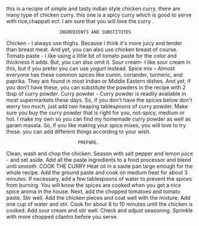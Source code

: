 this is a recipie of simple and tasty indian style chicken curry.
there are many type of chicken curry.
this one is a spicy curry which is good to  serve with rice,chappati ect.
I am sure that you will love the curry .




                        INGREDIENTS AND SUBSTITUTES


Chicken - I always use thighs. Because I think it's more juicy and tender than breast meat. And yet, you can also use chicken breast of course. 
Tomato paste - I like using a little bit of tomato paste for the color and thickness it adds. But, you can also omit it.
Sour cream- I like sour cream in this, but if you prefer you can use yogurt instead.
Spice mix – Almost everyone has these common spices like cumin, coriander, turmeric, and paprika. They are found in most Indian or Middle Eastern dishes. And yet, if you don’t have these, you can substitute the powders in the recipe with 2 tbsp of curry powder.
Curry powder - Curry powder is readily available in most supermarkets these days. So, if you don't have the spices below don't worry too much, just add two heaping tablespoons of curry powder. Make sure you buy the curry powder that is right for you, not-spicy, medium or hot. I make my own so you can find my homemade curry powder as well as garam masala. So, if you like making your spice mixes, you will love to try these. 
you can add different things according to your wish.

    
                               PREPARE.

Clean, wash and chop the chicken.
Season with salt pepper and lemon juice - and set aside.
Add all the paste ingredients to a food processor and blend until smooth.
COOK THE CURRY
Heat oil in a saute pan large enough for the whole recipe.
Add the ground paste and cook on medium heat for about 3 minutes.
If necessary, add a few tablespoons of water to prevent the spices from burning.
You will know the spices are cooked when you get a nice spice aroma in the house.
Next, add the chopped tomatoes and tomato paste. Stir well.
Add the chicken pieces and coat well with the mixture.
Add one cup of water and stir.
Cook for about 8 to 10 minutes until the chicken is cooked.
Add sour cream and stir well.
Check and adjust seasoning.
Sprinkle with more chopped cilantro before you serve.
